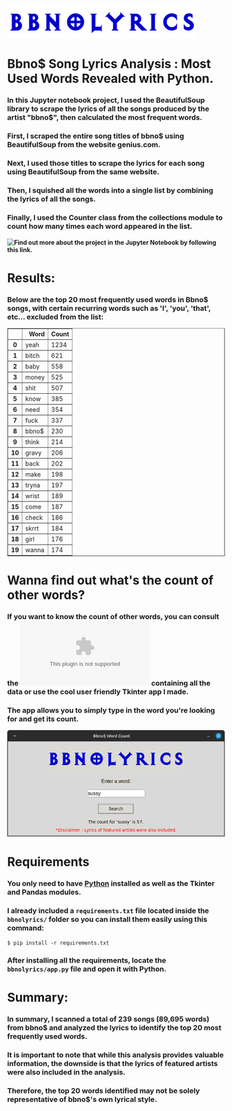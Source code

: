 ![img.png](Jupyter_Notebook/img.png)
# <b> Bbno$ Song Lyrics Analysis : Most Used Words Revealed with Python.</b>

### In this Jupyter notebook project, I used the BeautifulSoup library to scrape the lyrics of all the songs produced by the artist "bbno$", then calculated the most frequent words.
### First, I scraped the entire song titles of bbno$ using BeautifulSoup from the website genius.com.
### Next, I used those titles to scrape the lyrics for each song using BeautifulSoup from the same website.
### Then, I squished all the words into a single list by combining the lyrics of all the songs.
### Finally, I used the Counter class from the collections module to count how many times each word appeared in the list.

#### ![Find out more about the project in the Jupyter Notebook  by following this link.](Jupyter_Notebook/bbnomula.ipynb)

# <b> Results:</b>
### Below are the top 20 most frequently used words in Bbno$ songs, with certain recurring words such as 'I', 'you', 'that', etc... excluded from the list:
<table border="1" class="dataframe">
  <thead>
    <tr style="text-align: right;">
      <th></th>
      <th>Word</th>
      <th>Count</th>
    </tr>
  </thead>
  <tbody>
    <tr>
      <th>0</th>
      <td>yeah</td>
      <td>1234</td>
    </tr>
    <tr>
      <th>1</th>
      <td>bitch</td>
      <td>621</td>
    </tr>
    <tr>
      <th>2</th>
      <td>baby</td>
      <td>558</td>
    </tr>
    <tr>
      <th>3</th>
      <td>money</td>
      <td>525</td>
    </tr>
    <tr>
      <th>4</th>
      <td>shit</td>
      <td>507</td>
    </tr>
    <tr>
      <th>5</th>
      <td>know</td>
      <td>385</td>
    </tr>
    <tr>
      <th>6</th>
      <td>need</td>
      <td>354</td>
    </tr>
    <tr>
      <th>7</th>
      <td>fuck</td>
      <td>337</td>
    </tr>
    <tr>
      <th>8</th>
      <td>bbno$</td>
      <td>230</td>
    </tr>
    <tr>
      <th>9</th>
      <td>think</td>
      <td>214</td>
    </tr>
    <tr>
      <th>10</th>
      <td>gravy</td>
      <td>206</td>
    </tr>
    <tr>
      <th>11</th>
      <td>back</td>
      <td>202</td>
    </tr>
    <tr>
      <th>12</th>
      <td>make</td>
      <td>198</td>
    </tr>
    <tr>
      <th>13</th>
      <td>tryna</td>
      <td>197</td>
    </tr>
    <tr>
      <th>14</th>
      <td>wrist</td>
      <td>189</td>
    </tr>
    <tr>
      <th>15</th>
      <td>come</td>
      <td>187</td>
    </tr>
    <tr>
      <th>16</th>
      <td>check</td>
      <td>186</td>
    </tr>
    <tr>
      <th>17</th>
      <td>skrrt</td>
      <td>184</td>
    </tr>
    <tr>
      <th>18</th>
      <td>girl</td>
      <td>176</td>
    </tr>
    <tr>
      <th>19</th>
      <td>wanna</td>
      <td>174</td>
    </tr>
  </tbody>
</table>
</div>

# Wanna find out what's the count of other words?
### If you want to know the count of other words, you can consult the ![csv file](Jupyter_Notebook/word_count_data/word_counts.csv) containing all the data or use the cool user friendly Tkinter app I made.
### The app allows you to simply type in the word you're looking for and get its count.
![app.png](screenshots/app.png)

# Requirements
### You only need to have <a href="https://www.python.org/downloads/">Python</a> installed as well as the Tkinter and Pandas modules.  
### I already included a ```requirements.txt``` file located inside the ```bbnolyrics/``` folder so you can install them easily using this command:
```
$ pip install -r requirements.txt
```
### After installing all the requirements, locate the ```bbnolyrics/app.py``` file and open it with Python.

# <b>Summary:</b>
### In summary, I scanned a total of 239 songs (89,695 words) from bbno$ and analyzed the lyrics to identify the top 20 most frequently used words.
### It is important to note that while this analysis provides valuable information, the downside is that the lyrics of featured artists were also included in the analysis.
### Therefore, the top 20 words identified may not be solely representative of bbno$'s own lyrical style.